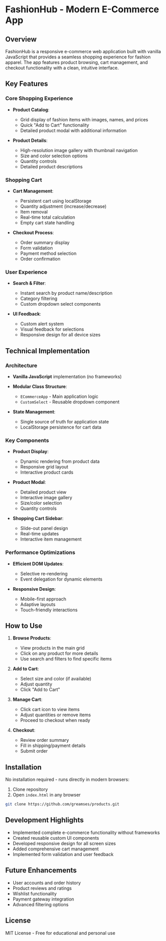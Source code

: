# FashionHub - Modern E-Commerce App

## Overview
FashionHub is a responsive e-commerce web application built with vanilla JavaScript that provides a seamless shopping experience for fashion apparel. The app features product browsing, cart management, and checkout functionality with a clean, intuitive interface.

## Key Features

### Core Shopping Experience
- **Product Catalog**:
  - Grid display of fashion items with images, names, and prices
  - Quick "Add to Cart" functionality
  - Detailed product modal with additional information

- **Product Details**:
  - High-resolution image gallery with thumbnail navigation
  - Size and color selection options
  - Quantity controls
  - Detailed product descriptions

### Shopping Cart
- **Cart Management**:
  - Persistent cart using localStorage
  - Quantity adjustment (increase/decrease)
  - Item removal
  - Real-time total calculation
  - Empty cart state handling

- **Checkout Process**:
  - Order summary display
  - Form validation
  - Payment method selection
  - Order confirmation

### User Experience
- **Search & Filter**:
  - Instant search by product name/description
  - Category filtering
  - Custom dropdown select components

- **UI Feedback**:
  - Custom alert system
  - Visual feedback for selections
  - Responsive design for all device sizes

## Technical Implementation

### Architecture
- **Vanilla JavaScript** implementation (no frameworks)
- **Modular Class Structure**:
  - `ECommerceApp` - Main application logic
  - `CustomSelect` - Reusable dropdown component

- **State Management**:
  - Single source of truth for application state
  - LocalStorage persistence for cart data

### Key Components
- **Product Display**:
  - Dynamic rendering from product data
  - Responsive grid layout
  - Interactive product cards

- **Product Modal**:
  - Detailed product view
  - Interactive image gallery
  - Size/color selection
  - Quantity controls

- **Shopping Cart Sidebar**:
  - Slide-out panel design
  - Real-time updates
  - Interactive item management

### Performance Optimizations
- **Efficient DOM Updates**:
  - Selective re-rendering
  - Event delegation for dynamic elements

- **Responsive Design**:
  - Mobile-first approach
  - Adaptive layouts
  - Touch-friendly interactions

## How to Use

1. **Browse Products**:
   - View products in the main grid
   - Click on any product for more details
   - Use search and filters to find specific items

2. **Add to Cart**:
   - Select size and color (if available)
   - Adjust quantity
   - Click "Add to Cart"

3. **Manage Cart**:
   - Click cart icon to view items
   - Adjust quantities or remove items
   - Proceed to checkout when ready

4. **Checkout**:
   - Review order summary
   - Fill in shipping/payment details
   - Submit order

## Installation
No installation required - runs directly in modern browsers:
1. Clone repository
2. Open `index.html` in any browser

```bash
git clone https://github.com/greamses/products.git
```

## Development Highlights
- Implemented complete e-commerce functionality without frameworks
- Created reusable custom UI components
- Developed responsive design for all screen sizes
- Added comprehensive cart management
- Implemented form validation and user feedback

## Future Enhancements
- User accounts and order history
- Product reviews and ratings
- Wishlist functionality
- Payment gateway integration
- Advanced filtering options

## License
MIT License - Free for educational and personal use